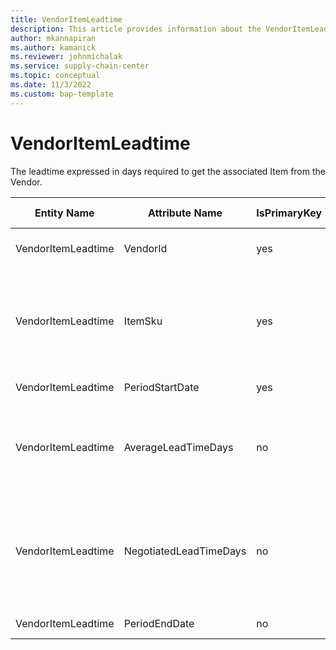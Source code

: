 ```yaml
---
title: VendorItemLeadtime
description: This article provides information about the VendorItemLeadtime entity.
author: mkannapiran
ms.author: kamanick
ms.reviewer: johnmichalak
ms.service: supply-chain-center
ms.topic: conceptual
ms.date: 11/3/2022
ms.custom: bap-template
---
```


# VendorItemLeadtime

The leadtime expressed in days required to get the associated Item from the Vendor.

| **Entity Name** | **Attribute Name** | **IsPrimaryKey** | **Data Type** | **Data Length** | **Description** |
| --- | --- | --- | --- | --- | --- |
| VendorItemLeadtime | VendorId | yes | string | 36 | The unique identifier of a Vendor. |
| VendorItemLeadtime | ItemSku | yes | string | 20 | The Stock Keeping Unit identifier, which is typically used for inventory-related activities. |
| VendorItemLeadtime | PeriodStartDate | yes | date | 14 | The period start date. |
| VendorItemLeadtime | AverageLeadTimeDays | no | integer | 9 | The lead time expressed in days that it takes to get the associated Item from the Vendor. |
| VendorItemLeadtime | NegotiatedLeadTimeDays | no | integer | 9 | The negotiated lead time expressed in days agreed by the vendor/supplier to provide the associated Item. |
| VendorItemLeadtime | PeriodEndDate | no | date | 14 | The period end date.. |
